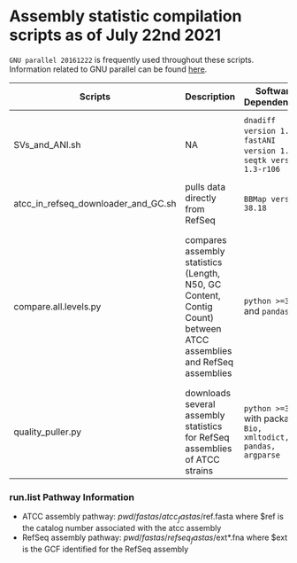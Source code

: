 # Assembly statistic compilation scripts as of July 22nd 2021

`GNU parallel 20161222` is frequently used throughout these scripts. Information related to GNU parallel can be found [here](https://www.gnu.org/software/parallel/).

Scripts | Description | Software Dependencies | Additional Files | Notes
--------|-------------|-----------------------|------------------|------
SVs_and_ANI.sh | NA | `dnadiff version 1.3`, `fastANI version 1.33`, `seqtk version 1.3-r106` | run.list, ATCC_summary_refseq.tsv.txt | pathways to files are hardcoded in run.list. See below.*
atcc_in_refseq_downloader_and_GC.sh | pulls data directly from RefSeq  | `BBMap version 38.18` | ATCC_summary_refseq.tsv.txt | 
compare.all.levels.py | compares assembly statistics (Length, N50, GC Content, Contig Count) between ATCC assemblies and RefSeq assemblies | `python >=3.5` and `pandas` | tableS4.Refseq.assembly.summary.tsv and tableS4.atcc.assembly.summary.tsv | tableS4\* were made from internal product tracking or information from Refseq (with GC content added from bbmap)
quality_puller.py | downloads several assembly statistics for RefSeq assemblies of ATCC strains | `python >=3.5` with packages `Bio, xmltodict, pandas, argparse` | tableS4.Refseq.assembly.summary.tsv | *expect error message for header, will work for other rows*

### run.list Pathway Information
- ATCC assembly pathway: $pwd/fastas/atcc_fastas/$ref.fasta where $ref is the catalog number associated with the atcc assembly
- RefSeq assembly pathway: $pwd/fastas/refseq_fastas/$ext\*.fna where $ext is the GCF identified for the RefSeq assembly
